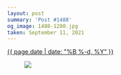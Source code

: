 ```yaml
---
layout: post
summary: 'Post #1488'
og_image: 1488-1280.jpg
taken: September 11, 2021
---
```


<div class="post">
 <time>
  <a href="/1488">
   {{ page.date | date: "%B %-d, %Y" }}
  </a>
 </time>
 <a href="/1488">
  <figure data-taken="9/11/2021">
   <img sizes="(min-width: 700px) 50vw, calc(100vw - 2rem)" src="{{ site.assets_url }}/1488-640.jpg" srcset="{{ site.assets_url }}/1488-320.jpg 320w, {{ site.assets_url }}/1488-640.jpg 640w, {{ site.assets_url }}/1488-960.jpg 960w, {{ site.assets_url }}/1488-1280.jpg 1280w"/>
  </figure>
 </a>
</div>
